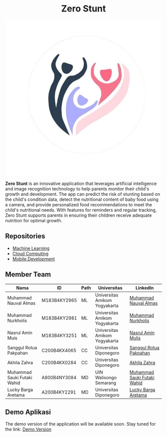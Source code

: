 <h1 align="center">Zero Stunt</h1>

<p align="center">
  <img src="./Mobile%20Development/asset/Logo.png" alt="ZeroStunt Logo" />
</p>

**Zero Stunt** is an innovative application that leverages artificial intelligence and image recognition technology to help parents monitor their child's growth and development. The app can predict the risk of stunting based on the child's condition data, detect the nutritional content of baby food using a camera, and provide personalized food recommendations to meet the child's nutritional needs. With features for reminders and regular tracking, Zero Stunt supports parents in ensuring their children receive adequate nutrition for optimal growth.

## Repositories
- [Machine Learning](https://github.com/valalmas-15/ZeroStunt/tree/main/Machine%20Learning)
- [Cloud Computing](https://github.com/valalmas-15/ZeroStunt/tree/main/Cloud%20Computing)
- [Mobile Development](https://github.com/valalmas-15/ZeroStunt/tree/main/Mobile%20Development)

## Member Team

| **Nama**                        | **ID**           | **Path** | **Universitas**                    | **LinkedIn**                  |
|----------------------------------|------------------|----------|-------------------------------------|-------------------------------|
| Muhammad Nauval Almas           | M183B4KY2965     | ML       | Universitas Amikom Yogyakarta      | [Muhammad Nauval Almas](https://www.linkedin.com/in/nauvalalmas15/)     |
| Muhammad Nurkholis              | M183B4KY2981     | ML       | Universitas Amikom Yogyakarta      | [Muhammad Nurkholis](https://www.linkedin.com/in/mn-kholis)             |
| Nasrul Amin Muis                | M183B4KY3251     | ML       | Universitas Amikom Yogyakarta      | [Nasrul Amin Mulis](https://www.linkedin.com/in/nasrul-amin-muis/)                  |
| Sanggul Rotua Pakpahan          | C200B4KX4065     | CC       | Universitas Diponegoro             | [Sanggul Rotua Pakpahan](https://www.linkedin.com/in/sanggul-rotua-pakpahan-664518285/)|
| Akhila Zahra                    | C200B4KX0284     | CC       | Universitas Diponegoro             | [Akhila Zahra](https://www.linkedin.com/in/akhila-zahra-01564a336/) |
| Muhammad Sauki Futaki Wahid     | A800B4NY3084     | MD       | UIN Walisongo Semarang             | [Muhammad Sauki Futaki Wahid](https://www.linkedin.com/in/m-sauki-futaki-wahid-b67a7924a)            |
| Lucky Barga Aretama             | A200B4KY2291     | MD       | Universitas Diponegoro             | [Lucky Barga Aretama](https://www.linkedin.com/in/luckybargaaretama/)   |

## Demo Aplikasi

The demo version of the application will be available soon. Stay tuned for the link:
[Demo Version](https://youtu.be/fsW3Gq4sl8E?si=fFT2YJr3H-ejE55_)
